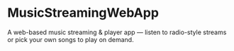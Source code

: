 # MusicStreamingWebApp
A web-based music streaming &amp; player app — listen to radio-style streams or pick your own songs to play on demand.
